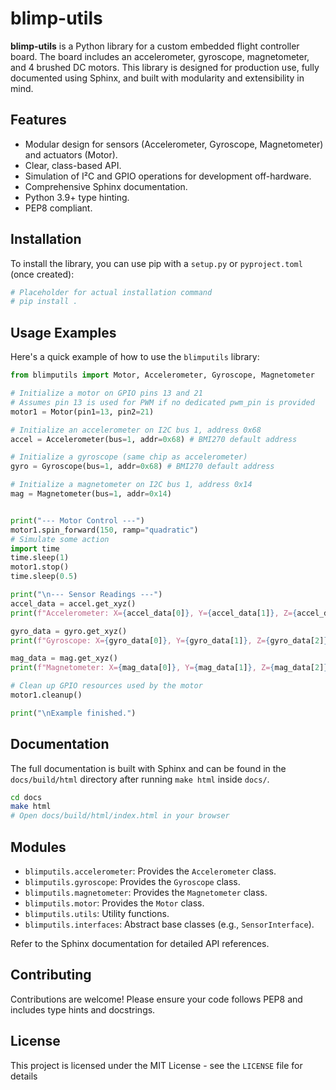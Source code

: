 # blimp-utils

**blimp-utils** is a Python library for a custom embedded flight controller board. The board includes an accelerometer, gyroscope, magnetometer, and 4 brushed DC motors. This library is designed for production use, fully documented using Sphinx, and built with modularity and extensibility in mind.

## Features

- Modular design for sensors (Accelerometer, Gyroscope, Magnetometer) and actuators (Motor).
- Clear, class-based API.
- Simulation of I²C and GPIO operations for development off-hardware.
- Comprehensive Sphinx documentation.
- Python 3.9+ type hinting.
- PEP8 compliant.

## Installation

To install the library, you can use pip with a `setup.py` or `pyproject.toml` (once created):

```bash
# Placeholder for actual installation command
# pip install .
```

## Usage Examples

Here's a quick example of how to use the `blimputils` library:

```python
from blimputils import Motor, Accelerometer, Gyroscope, Magnetometer

# Initialize a motor on GPIO pins 13 and 21
# Assumes pin 13 is used for PWM if no dedicated pwm_pin is provided
motor1 = Motor(pin1=13, pin2=21)

# Initialize an accelerometer on I2C bus 1, address 0x68
accel = Accelerometer(bus=1, addr=0x68) # BMI270 default address

# Initialize a gyroscope (same chip as accelerometer)
gyro = Gyroscope(bus=1, addr=0x68) # BMI270 default address

# Initialize a magnetometer on I2C bus 1, address 0x14
mag = Magnetometer(bus=1, addr=0x14)


print("--- Motor Control ---")
motor1.spin_forward(150, ramp="quadratic")
# Simulate some action
import time
time.sleep(1)
motor1.stop()
time.sleep(0.5)

print("\n--- Sensor Readings ---")
accel_data = accel.get_xyz()
print(f"Accelerometer: X={accel_data[0]}, Y={accel_data[1]}, Z={accel_data[2]}")

gyro_data = gyro.get_xyz()
print(f"Gyroscope: X={gyro_data[0]}, Y={gyro_data[1]}, Z={gyro_data[2]}")

mag_data = mag.get_xyz()
print(f"Magnetometer: X={mag_data[0]}, Y={mag_data[1]}, Z={mag_data[2]}")

# Clean up GPIO resources used by the motor
motor1.cleanup()

print("\nExample finished.")
```

## Documentation

The full documentation is built with Sphinx and can be found in the `docs/build/html` directory after running `make html` inside `docs/`.

```bash
cd docs
make html
# Open docs/build/html/index.html in your browser
```

## Modules

- `blimputils.accelerometer`: Provides the `Accelerometer` class.
- `blimputils.gyroscope`: Provides the `Gyroscope` class.
- `blimputils.magnetometer`: Provides the `Magnetometer` class.
- `blimputils.motor`: Provides the `Motor` class.
- `blimputils.utils`: Utility functions.
- `blimputils.interfaces`: Abstract base classes (e.g., `SensorInterface`).

Refer to the Sphinx documentation for detailed API references.

## Contributing

Contributions are welcome! Please ensure your code follows PEP8 and includes type hints and docstrings.

## License

This project is licensed under the MIT License - see the `LICENSE` file for details
